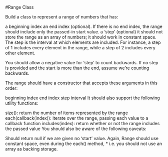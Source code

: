 #Range Class

Build a class to represent a range of numbers that has:

a beginning index
an end index (optional). If there is no end index, the range should include only the passed-in start value.
a ‘step’ (optional)
it should not store the range as an array of numbers; it should work in constant space.
The step is the interval at which elements are included. For instance, a step of 1 includes every element in the range, while a step of 2 includes every other element.

You should allow a negative value for ‘step’ to count backwards. If no step is provided and the start is more than the end, assume we’re counting backwards.

The range should have a constructor that accepts these arguments in this order:

beginning index
end index
step interval
It should also support the following utility functions:

size(): return the number of items represented by the range
each(callback(index)): iterate over the range, passing each value to a callback function
includes(index): return whether or not the range includes the passed value
You should also be aware of the following caveats:

Should return null if we are given no ‘start’ value.
Again, Range should use constant space, even during the each() method, * i.e. you should not use an array as backing storage.
